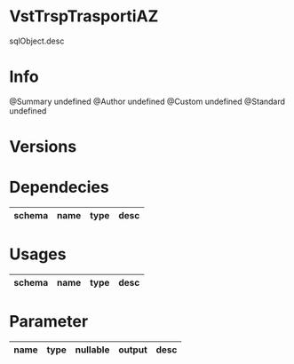 # VstTrspTrasportiAZ
sqlObject.desc

# Info 
@Summary undefined
@Author undefined
@Custom undefined
@Standard undefined
# Versions 
# Dependecies 

| schema      | name      | type       | desc          |
| ------ | -------- | -------- | ------ |
# Usages 

| schema      | name      | type       | desc          |
| ------ | -------- | -------- | ------ |
# Parameter

| name      | type      | nullable      | output       | desc          |
| ------ | -------- | -------- | -------- | ------ |
